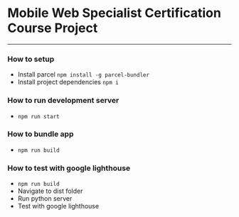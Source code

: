 # Mobile Web Specialist Certification Course Project
---

### How to setup
- Install parcel `npm install -g parcel-bundler`
- Install project dependencies `npm i`

### How to run development server
- `npm run start`

### How to bundle app
- `npm run build`

### How to test with google lighthouse
- `npm run build`
- Navigate to dist folder
- Run python server
- Test with google lighthouse
